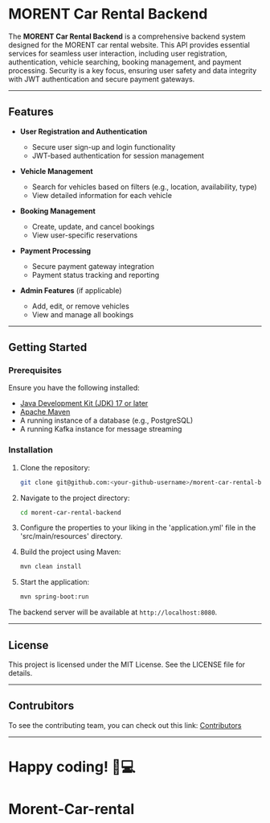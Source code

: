 # MORENT Car Rental Backend

The **MORENT Car Rental Backend** is a comprehensive backend system designed for the MORENT car rental website. This API provides essential services for seamless user interaction, including user registration, authentication, vehicle searching, booking management, and payment processing. Security is a key focus, ensuring user safety and data integrity with JWT authentication and secure payment gateways.

---

## Features

- **User Registration and Authentication**
  - Secure user sign-up and login functionality
  - JWT-based authentication for session management

- **Vehicle Management**
  - Search for vehicles based on filters (e.g., location, availability, type)
  - View detailed information for each vehicle

- **Booking Management**
  - Create, update, and cancel bookings
  - View user-specific reservations

- **Payment Processing**
  - Secure payment gateway integration
  - Payment status tracking and reporting

- **Admin Features** (if applicable)
  - Add, edit, or remove vehicles
  - View and manage all bookings

---

## Getting Started

### Prerequisites

Ensure you have the following installed:
- [Java Development Kit (JDK) 17 or later](https://www.oracle.com/java/technologies/javase-downloads.html)
- [Apache Maven](https://maven.apache.org/)
- A running instance of a database (e.g., PostgreSQL)
- A running Kafka instance for message streaming

### Installation

1. Clone the repository:
   ```bash
   git clone git@github.com:<your-github-username>/morent-car-rental-backend.git
   ```

2. Navigate to the project directory:
   ```bash
   cd morent-car-rental-backend
   ```

3. Configure the properties to your liking in the 'application.yml' file in the 'src/main/resources' directory.

4. Build the project using Maven:
   ```bash
   mvn clean install
   ```

5. Start the application:
   ```bash
   mvn spring-boot:run
   ```

The backend server will be available at `http://localhost:8080`.

---

## License

This project is licensed under the MIT License. See the LICENSE file for details.

---

## Contrubitors

To see the contributing team, you can check out this link: [Contributors](https://github.com/archis-academy/november-backend-morent-1/graphs/contributors)

---

Happy coding! 🚗💻
=======
# Morent-Car-rental
